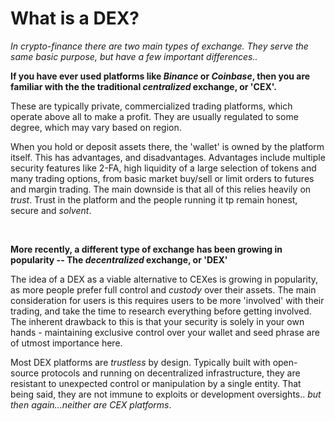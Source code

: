 # What is a DEX?

*In crypto-finance there are two main types of exchange. They serve the same basic purpose, but have a few important differences..*

**If you have ever used platforms like *Binance* or *Coinbase*, then you are familiar with the the traditional *centralized* exchange, or 'CEX'.**

These are typically private, commercialized trading platforms, which operate above all to make a profit. They are usually regulated to some degree, which may vary based on region.

When you hold or deposit assets there, the 'wallet' is owned by the platform itself. This has advantages, and disadvantages.
Advantages include multiple security features like 2-FA, high liquidity of a large selection of tokens and many trading options, from basic market buy/sell or limit orders to futures and margin trading.
The main downside is that all of this relies heavily on *trust*. Trust in the platform and the people running it tp remain honest, secure and *solvent*.

<br>

**More recently, a different type of exchange has been growing in popularity -- The *decentralized* exchange, or 'DEX'**

The idea of a DEX as a viable alternative to CEXes is growing in popularity, as more people prefer full control and *custody* over their assets. 
The main consideration for users is this requires users to be more 'involved' with their trading, and take the time to research everything before getting involved. The inherent drawback to this is that your security is solely in your own hands - maintaining exclusive control over your wallet and seed phrase are of utmost importance here.

Most DEX platforms are *trustless* by design. Typically built with open-source protocols and running on decentralized infrastructure, they are resistant to unexpected control or manipulation by a single entity.
That being said, they are not immune to exploits or development oversights.. *but then again...neither are CEX platforms*.
